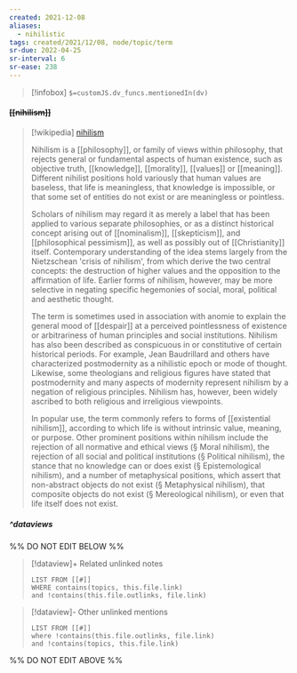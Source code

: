 ```yaml
---
created: 2021-12-08 
aliases:
  - nihilistic
tags: created/2021/12/08, node/topic/term
sr-due: 2022-04-25
sr-interval: 6
sr-ease: 238
---
```

> [!infobox]
`$=customJS.dv_funcs.mentionedIn(dv)`

#### <s class="topic-title">[[nihilism]]</s>

> [!wikipedia] [nihilism](https://en.wikipedia.org/wiki/Nihilism)
> 
> Nihilism is a [[philosophy]], or family of views within philosophy, that rejects general or fundamental aspects of human existence, such as objective truth, [[knowledge]], [[morality]], [[values]] or [[meaning]]. Different nihilist positions hold variously that human values are baseless, that life is meaningless, that knowledge is impossible, or that some set of entities do not exist or are meaningless or pointless.
> 
> Scholars of nihilism may regard it as merely a label that has been applied to various separate philosophies, or as a distinct historical concept arising out of [[nominalism]], [[skepticism]], and [[philosophical pessimism]], as well as possibly out of [[Christianity]] itself. Contemporary understanding of the idea stems largely from the Nietzschean 'crisis of nihilism', from which derive the two central concepts: the destruction of higher values and the opposition to the affirmation of life. Earlier forms of nihilism, however, may be more selective in negating specific hegemonies of social, moral, political and aesthetic thought.
> 
> The term is sometimes used in association with anomie to explain the general mood of [[despair]] at a perceived pointlessness of existence or arbitrariness of human principles and social institutions. Nihilism has also been described as conspicuous in or constitutive of certain historical periods. For example, Jean Baudrillard and others have characterized postmodernity as a nihilistic epoch or mode of thought. Likewise, some theologians and religious figures have stated that postmodernity and many aspects of modernity represent nihilism by a negation of religious principles. Nihilism has, however, been widely ascribed to both religious and irreligious viewpoints.
> 
> In popular use, the term commonly refers to forms of [[existential nihilism]], according to which life is without intrinsic value, meaning, or purpose. Other prominent positions within nihilism include the rejection of all normative and ethical views (§ Moral nihilism), the rejection of all social and political institutions (§ Political nihilism), the stance that no knowledge can or does exist (§ Epistemological nihilism), and a number of metaphysical positions, which assert that non-abstract objects do not exist (§ Metaphysical nihilism), that composite objects do not exist (§ Mereological nihilism), or even that life itself does not exist.
>

##### ^dataviews

%% DO NOT EDIT BELOW %%
> [!dataview]+ Related unlinked notes
> ```dataview
> LIST FROM [[#]]
> WHERE contains(topics, this.file.link)
> and !contains(this.file.outlinks, file.link)
> ```
 
> [!dataview]- Other unlinked mentions
> ```dataview
> LIST FROM [[#]]
> where !contains(this.file.outlinks, file.link)
> and !contains(topics, this.file.link)
> ```

%% DO NOT EDIT ABOVE %%